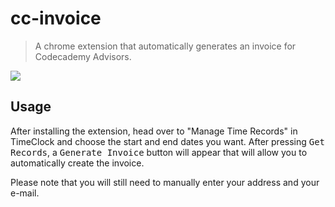 # cc-invoice
> A chrome extension that automatically generates an invoice for Codecademy Advisors.

![](example.gif)

## Usage
After installing the extension, head over to "Manage Time Records" in TimeClock and choose the start and end dates you want. After pressing <kbd>Get Records</kbd>, a <kbd>Generate Invoice</kbd> button will appear that will allow you to automatically create the invoice.

Please note that you will still need to manually enter your address and your e-mail.
